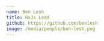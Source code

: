 ```yaml
---
name: Ben Lesh
title: RxJs Lead
github: https://github.com/benlesh
image: /media/people/ben-lesh.png
---
```

